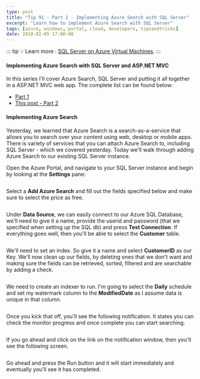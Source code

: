 ```yaml
---
type: post
title: "Tip 91 - Part 2 - Implementing Azure Search with SQL Server"
excerpt: "Learn how to implement Azure Search with SQL Server"
tags: [azure, windows, portal, cloud, developers, tipsandtricks]
date: 2018-02-05 17:00:00
---
```


::: tip
:bulb: Learn more : [SQL Server on Azure Virtual Machines](https://docs.microsoft.com/azure/virtual-machines/windows/sql/virtual-machines-windows-sql-server-iaas-overview?WT.mc_id=docs-azuredevtips-azureappsdev).
:::

#### Implementing Azure Search with SQL Server and ASP.NET MVC

In this series I'll cover Azure Search, SQL Server and putting it all together in a ASP.NET MVC web app. The complete list can be found below:

* [Part 1](tip90.html)
* [This post - Part 2](tip91.html)


#### Implementing Azure Search

Yesterday, we learned that Azure Search is a search-as-a-service that allows you to search over your content using web, desktop or mobile apps. There is variety of services that you can attach Azure Search to, including SQL Server - which we covered yesterday. Today we'll walk through adding Azure Search to our existing SQL Server instance. 

Open the Azure Portal, and navigate to your SQL Server instance and begin by looking at the  **Settings** pane:

<img :src="$withBase('/files/azuresearchsql1.png')">

Select a **Add Azure Search** and fill out the fields specified below and make sure to select the price as free. 

<img :src="$withBase('/files/azuresearchsql2.png')">

Under **Data Source**, we can easily connect to our Azure SQL Database, we'll need to give it a name, provide the userid and password (that we specified when setting up the SQL db) and press **Test Connection**. If everything goes well, then you'll be able to select the **Customer** table.

<img :src="$withBase('/files/azuresearchsql3.png')">

We'll need to set an index. So give it a name and select **CustomerID** as our Key. We'll now clean up our fields, by deleting ones that we don't want and making sure the fields can be retrieved, sorted, filtered and are searchable by adding a check. 

<img :src="$withBase('/files/azuresearchsql4.png')">

We need to create an indexer to run. I'm going to select the **Daily** schedule and set my watermark column to the **ModifiedDate** as I assume data is unique in that column. 

<img :src="$withBase('/files/azuresearchsql5.png')">

Once you kick that off, you'll see the following notification. It states you can check the monitor progress and once complete you can start searching. 

<img :src="$withBase('/files/azuresearchsql6.png')">

If you go ahead and click on the link on the notification window, then you'll see the following screen.

<img :src="$withBase('/files/azuresearchsql7.png')">

Go ahead and press the Run button and it will start immediately and eventually you'll see it has completed. 

<img :src="$withBase('/files/azuresearchsql8.png')">
